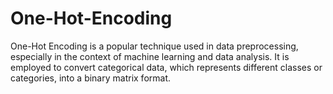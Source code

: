 # One-Hot-Encoding
One-Hot Encoding is a popular technique used in data preprocessing, especially in the context of machine learning and data analysis. It is employed to convert categorical data, which represents different classes or categories, into a binary matrix format.
